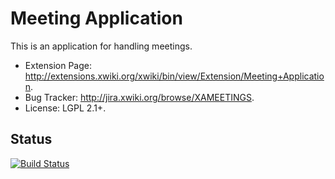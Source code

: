 # Meeting Application

This is an application for handling meetings.

* Extension Page: http://extensions.xwiki.org/xwiki/bin/view/Extension/Meeting+Application.
* Bug Tracker: http://jira.xwiki.org/browse/XAMEETINGS.
* License: LGPL 2.1+.

## Status
[![Build Status](http://ci.xwiki.org/buildStatus/icon?job=Contrib%20-%20Meeting%20Application)](http://ci.xwiki.org/job/Contrib%20-%20Meeting%20Application/)
